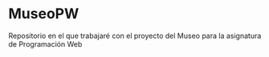 # MuseoPW
Repositorio en el que trabajaré con el proyecto del Museo para la asignatura de Programación Web
